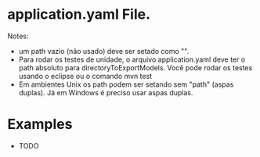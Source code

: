 # application.yaml File.

Notes:
- um path vazio (não usado) deve ser setado como "".
- Para rodar os testes de unidade, o arquivo application.yaml deve ter o path absoluto para directoryToExportModels. Você pode rodar os testes usando o eclipse ou o comando mvn test
- Em ambientes Unix os path podem ser setando sem "path" (aspas duplas). Já em Windows é preciso usar aspas duplas. 


# Examples

 - TODO 
